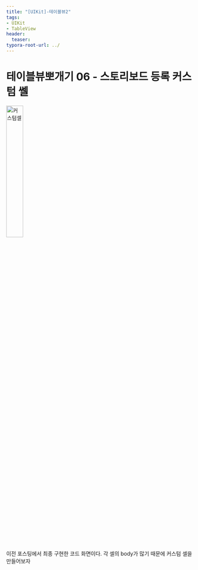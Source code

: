 ```yaml
---
title: "[UIKit]-테이블뷰2"
tags: 
- UIKit
- TableView
header: 
  teaser: 
typora-root-url: ../
---
```


# 테이블뷰뽀개기 06 - 스토리보드 등록 커스텀 쎌

<!-- <img src="/assets/img/2025-05-08-[UIKit]-tableView2/1.png" alt="1" width="50%"> -->

<img src="{{ '/assets/img/2025-05-08-[UIKit]-tableView2/1.png' | relative_url }}" alt="커스텀셀" width="30%">

이전 포스팅에서 최종 구현한 코드 화면이다. 각 셀의 body가 많기 때문에 커스텀 셀을 만들어보자
